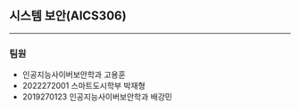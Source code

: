 ## 시스템 보안(AICS306)
----

### 팀원
- 인공지능사이버보안학과 고용훈
- 2022272001 스마트도시학부 박재형
- 2019270123 인공지능사이버보안학과 배강민

